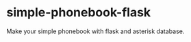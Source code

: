 # simple-phonebook-flask
Make your simple phonebook with flask and asterisk database.
<!--
## Preparation
### Need:
- Linux server(Ubuntu) with user with sudo privilage.
- Nginx installed.
- Domain name(optional).
```
git clone https://github.com/vansatchen/simple-phonebook-flask.git ~/simple-phonebook-flask
```
### Installations:
```
$ sudo apt update
$ sudo apt install python3-pip python3-dev build-essential libssl-dev libffi-dev python3-setuptools
```
Make virtual environment(optional)
```
$ sudo apt install python3-venv
$ sudo cp -r ~/simple-phonebook-flask/phonebook_flask /opt/phonebook
$ sudo chown -R user:user /opt/phonebook
$ cd /opt/phonebook
$ python3 -m venv venv
# Activate virtual environment
$ source venv/bin/activate
```
Install nedded python modules from pip
```
$ pip install wheel
```
> In venv use **pip**, not pip3
```
$ pip install uwsgi flask
```
Edit app.py with your needs.
Especially this line for connect to mysql:
> app.config['SQLALCHEMY_DATABASE_URI'] = 'mysql://user:userpass@localhost/asteriskdb'

Test installation:
```
$ python3 app.py
```
it must be something like that:
> * Serving Flask app "app" (lazy loading)
> * Environment: production
>   WARNING: Do not use the development server in a production environment.
>   Use a production WSGI server instead.
> * Debug mode: off
> * Running on http://0.0.0.0:5000/ (Press CTRL+C to quit)

Test uwsgi:
```
uwsgi --socket 0.0.0.0:5000 --protocol=http -w wsgi:app
```
If your use virtual environment, deactivate it:
```
deactivate
```
## Systemd
Now let's use systemd for autostart phonebook:
```
$ sudo cp ~/simple-phonebook-flask/systemd/phonebook-flask.service /etc/systemd/system/
$ sudo systemctl start phonebook-flask.service
$ sudo systemctl enable phonebook-flask.service
```
## Nginx
```
$ sudo cp ~/simple-phonebook-flask/nginx/phonebook-flask /etc/nginx/sites-available/
```
Edit **server_name** and **ssl** options in /etc/nginx/sites-available/phonebook-flask
> If you don't want use ssl, just replace  ```listen 443;```  to  ```listen 80;```
> and remove lines  ```ssl on```  ```ssl_certificate```  ```ssl_certificate_key```
```
$ sudo ln -s /etc/nginx/sites-available/phonebook-flask /etc/nginx/sites-enabled/
```
Check nginx config:
```
$ sudo nginx -t
```
Restart nginx:
```
$ sudo systemctl restart nginx
```
Now open it in browser

## Check errors
```
$ sudo journalctl -u nginx
$ sudo journalctl -u phonebook-flask
```
-->
